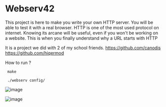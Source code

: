 # Webserv42
This project is here to make you write your own HTTP server. You will be able to test it with a real browser. HTTP is one of the most used protocol on internet. Knowing its arcane will be useful, even if you won't be working on a website. 
This is when you finally understand why a URL starts
with HTTP

It is a project we did with 2 of my school friends.
https://github.com/canodis
https://github.com/hiqermod

How to run ?

```  make ``` 

```  ./webserv config/ ``` 



![image](https://user-images.githubusercontent.com/94300378/215287887-7654f9b8-c402-4602-96f3-c3bc15b78a78.png)

![image](https://user-images.githubusercontent.com/94300378/215287977-48975401-eb59-4cd2-897c-50ccf301805e.png)
